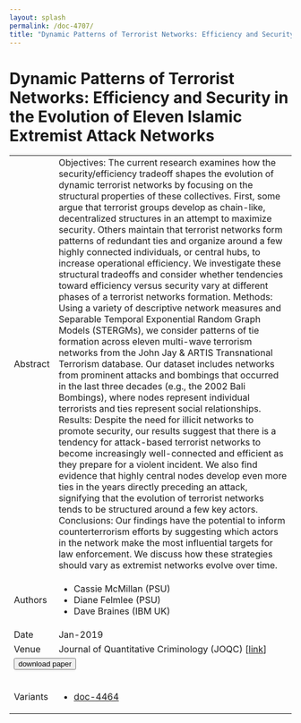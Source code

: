 ```yaml
---
layout: splash
permalink: /doc-4707/
title: "Dynamic Patterns of Terrorist Networks: Efficiency and Security in the Evolution of Eleven Islamic Extremist Attack Networks"
---
```


# Dynamic Patterns of Terrorist Networks: Efficiency and Security in the Evolution of Eleven Islamic Extremist Attack Networks

<table>
    <tbody>
    <tr>
        <td>Abstract</td>
        <td>Objectives: The current research examines how the security/efficiency tradeoff shapes the evolution of dynamic terrorist networks by focusing on the structural properties of these collectives. First, some argue that terrorist groups develop as chain-like, decentralized structures in an attempt to maximize security. Others maintain that terrorist networks form patterns of redundant ties and organize around a few highly connected individuals, or central hubs, to increase operational efficiency. We investigate these structural tradeoffs and consider whether tendencies toward efficiency versus security vary at different phases of a terrorist networks formation. Methods: Using a variety of descriptive network measures and Separable Temporal Exponential Random Graph Models (STERGMs), we consider patterns of tie formation across eleven multi-wave terrorism networks from the John Jay & ARTIS Transnational Terrorism database. Our dataset includes networks from prominent attacks and bombings that occurred in the last three decades (e.g., the 2002 Bali Bombings), where nodes represent individual terrorists and ties represent social relationships. Results: Despite the need for illicit networks to promote security, our results suggest that there is a tendency for attack-based terrorist networks to become increasingly well-connected and efficient as they prepare for a violent incident. We also find evidence that highly central nodes develop even more ties in the years directly preceding an attack, signifying that the evolution of terrorist networks tends to be structured around a few key actors. Conclusions: Our findings have the potential to inform counterterrorism efforts by suggesting which actors in the network make the most influential targets for law enforcement. We discuss how these strategies should vary as extremist networks evolve over time.</td>
    </tr>
    <tr>
        <td>Authors</td>
        <td>
            <ul>
                <li>Cassie McMillan (PSU)</li>
                <li>Diane Felmlee (PSU)</li>
                <li>Dave Braines (IBM UK)</li>
            </ul>
        </td>
    </tr>
    <tr>
        <td>Date</td>
        <td>Jan-2019</td>
    </tr>
    <tr>
        <td>Venue</td>
        <td>Journal of Quantitative Criminology (JOQC) [<a href="https://link.springer.com/article/10.1007/s10940-019-09426-9">link</a>]</td>
    </tr>
        <tr>
            <td colspan="2">
                <form method="get" action="https://ibm.box.com/v/doc-4707-paper">
                    <button type="submit">download paper</button>
                </form>
            </td>
        </tr>
        <tr>
            <td>Variants</td>
            <td>
                <ul>
                    <li><a href="\doc-4464\">doc-4464</a></li>
                </ul>
            </td>
        </tr>
    </tbody>
</table>
